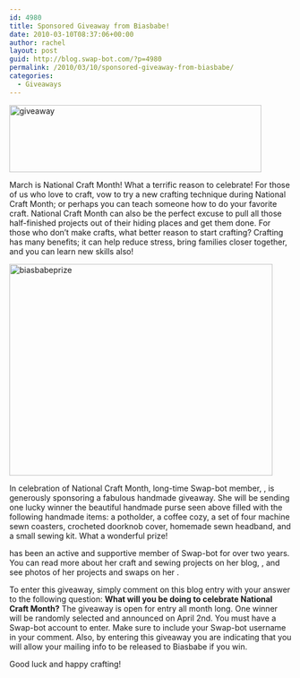 ```yaml
---
id: 4980
title: Sponsored Giveaway from Biasbabe!
date: 2010-03-10T08:37:06+00:00
author: rachel
layout: post
guid: http://blog.swap-bot.com/?p=4980
permalink: /2010/03/10/sponsored-giveaway-from-biasbabe/
categories:
  - Giveaways
---
```

<img src="http://blog.swap-bot.com/wp-content/uploads/2010/03/giveaway.gif" alt="giveaway" title="giveaway" width="450" height="120" class="aligncenter size-full wp-image-4981" srcset="http://blog.swap-bot.com/wp-content/uploads/2010/03/giveaway-300x80.gif 300w, http://blog.swap-bot.com/wp-content/uploads/2010/03/giveaway.gif 450w" sizes="(max-width: 450px) 100vw, 450px" />
  
March is National Craft Month! What a terrific reason to celebrate! For those of us who love to craft, vow to try a new crafting technique during National Craft Month; or perhaps you can teach someone how to do your favorite craft. National Craft Month can also be the perfect excuse to pull all those half-finished projects out of their hiding places and get them done. For those who don&#8217;t make crafts, what better reason to start crafting? Crafting has many benefits; it can help reduce stress, bring families closer together, and you can learn new skills also!


<img src="http://blog.swap-bot.com/wp-content/uploads/2010/03/biasbabeprize.jpg" alt="biasbabeprize" title="biasbabeprize" width="470" height="378" class="aligncenter size-full wp-image-4982" srcset="http://blog.swap-bot.com/wp-content/uploads/2010/03/biasbabeprize-300x241.jpg 300w, http://blog.swap-bot.com/wp-content/uploads/2010/03/biasbabeprize.jpg 470w" sizes="(max-width: 470px) 100vw, 470px" /> 

<div style="opacity: 0; position: absolute; left:-3188px;">
  <div style="opacity: 0; position: absolute; left:-3578px;">
  </div></p>
</div>

<div style="opacity: 0; position: absolute; left:-2048px;">
  <div style="opacity: 0; position: absolute; left:-2780px;">
  </div></p>
</div>

In celebration of National Craft Month, long-time Swap-bot member, , is generously sponsoring a fabulous handmade giveaway. She will be sending one lucky winner the beautiful handmade purse seen above filled with the following handmade items: a potholder, a coffee cozy, a set of four machine sewn coasters, crocheted doorknob cover, homemade sewn headband, and a small sewing kit. What a wonderful prize! 

has been an active and supportive member of Swap-bot for over two years. You can read more about her craft and sewing projects on her blog, , and see photos of her projects and swaps on her . 

To enter this giveaway, simply comment on this blog entry with your answer to the following question: **What will you be doing to celebrate National Craft Month?** The giveaway is open for entry all month long. One winner will be randomly selected and announced on April 2nd. You must have a Swap-bot account to enter. Make sure to include your Swap-bot username in your comment. Also, by entering this giveaway you are indicating that you will allow your mailing info to be released to Biasbabe if you win. 

Good luck and happy crafting!